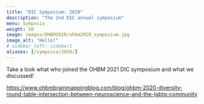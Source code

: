 ```yaml
---
title: "DIC Symposium: 2020"
description: "The 2nd DIC annual symposium"
menu: Symposia
weight: 50
image: images/OHBM2020/ohbm2020_symposium.jpg
image_alt: "Hello!"
# sidebar_left: sidebar1
aliases: [/symposia/2020/]
---
```

Take a look what who joined the OHBM 2021 DIC symposium and what we discussed!

https://www.ohbmbrainmappingblog.com/blog/ohbm-2020-diversity-round-table-intersection-between-neuroscience-and-the-lgbtq-community


